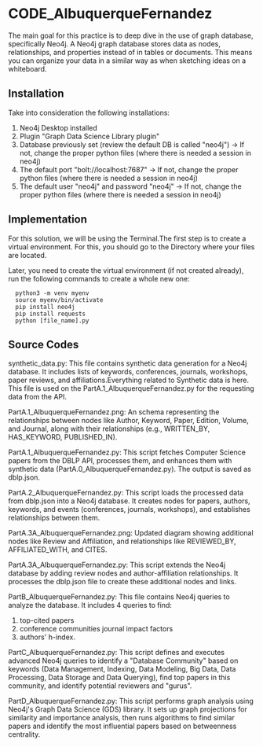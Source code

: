 # CODE_AlbuquerqueFernandez

The main goal for this practice is to deep dive in the use of graph database, specifically Neo4j. A Neo4j graph database stores data as nodes, relationships, and properties instead of in tables or documents. This means you can organize your data in a similar way as when sketching ideas on a whiteboard.

## Installation

Take into consideration the following installations:

1. Neo4j Desktop installed
2. Plugin "Graph Data Science Library plugin"
3. Database previously set (review the default DB is called "neo4j") -> If not, change the proper python files (where there is needed a session in neo4j)
4. The default port "bolt://localhost:7687" -> If not, change the proper python files (where there is needed a session in neo4j)
5. The default user "neo4j" and password "neo4j" -> If not, change the proper python files (where there is needed a session in neo4j)



## Implementation
For this solution, we will be using the Terminal.The first step is to create a virtual environment. For this, you should go to the Directory where your files are located.

Later, you need to create the virtual environment (if not created already), run the following commands to create a whole new one:

 ```
   python3 -m venv myenv
   source myenv/bin/activate
   pip install neo4j
   pip install requests
   python [file_name].py
   ```

## Source Codes

synthetic_data.py:
This file contains synthetic data generation for a Neo4j database. It includes lists of keywords, conferences, journals, workshops, paper reviews, and affiliations.Everything related to Synthetic data is here. This file is used on the PartA.1_AlbuquerqueFernandez.py for the requesting data from the API.

PartA.1_AlbuquerqueFernandez.png:
An schema representing the relationships between nodes like Author, Keyword, Paper, Edition, Volume, and Journal, along with their relationships (e.g., WRITTEN_BY, HAS_KEYWORD, PUBLISHED_IN).

PartA.1_AlbuquerqueFernandez.py:
This script fetches Computer Science papers from the DBLP API, processes them, and enhances them with synthetic data (PartA.0_AlbuquerqueFernandez.py). The output is saved as dblp.json.

PartA.2_AlbuquerqueFernandez.py:
This script loads the processed data from dblp.json into a Neo4j database. It creates nodes for papers, authors, keywords, and events (conferences, journals, workshops), and establishes relationships between them.

PartA.3A_AlbuquerqueFernandez.png:
Updated diagram showing additional nodes like Review and Affiliation, and relationships like REVIEWED_BY, AFFILIATED_WITH, and CITES.

PartA.3A_AlbuquerqueFernandez.py:
This script extends the Neo4j database by adding review nodes and author-affiliation relationships. It processes the dblp.json file to create these additional nodes and links.

PartB_AlbuquerqueFernandez.py:
This file contains Neo4j queries to analyze the database. It includes 4 queries to find:

 1. top-cited papers
 2. conference communities journal impact factors
 3. authors' h-index.

PartC_AlbuquerqueFernandez.py:
This script defines and executes advanced Neo4j queries to identify a "Database Community" based on keywords (Data Management, Indexing, Data Modeling, Big
Data, Data Processing, Data Storage and Data Querying), find top papers in this community, and identify potential reviewers and "gurus".

PartD_AlbuquerqueFernandez.py:
This script performs graph analysis using Neo4j's Graph Data Science (GDS) library. It sets up graph projections for similarity and importance analysis, then runs algorithms to find similar papers and identify the most influential papers based on betweenness centrality.




